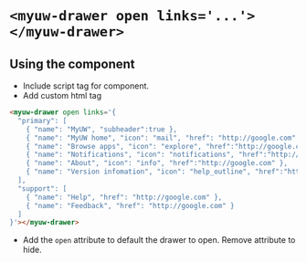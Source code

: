 # `<myuw-drawer open links='...'></myuw-drawer>`

## Using the component

* Include script tag for component.
* Add custom html tag

```html
<myuw-drawer open links='{
  "primary": [
    { "name": "MyUW", "subheader":true },
    { "name": "MyUW home", "icon": "mail", "href": "http://google.com" },
    { "name": "Browse apps", "icon": "explore", "href":"http://google.com" },
    { "name": "Notifications", "icon": "notifications", "href":"http://google.com" },
    { "name": "About", "icon": "info", "href":"http://google.com" },
    { "name": "Version infomation", "icon": "help_outline", "href":"http://google.com" }
  ],
  "support": [
    { "name": "Help", "href": "http://google.com" },
    { "name": "Feedback", "href": "http://google.com" }
  ]
}'></myuw-drawer>
```

* Add the `open` attribute to default the drawer to open. Remove attribute to hide.

